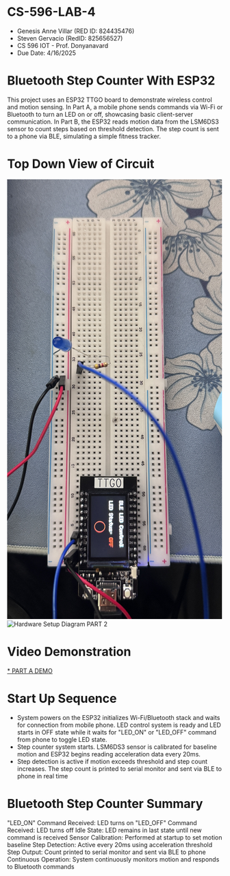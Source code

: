 # CS-596-LAB-4
 * Genesis Anne Villar (RED ID: 824435476)
 * Steven Gervacio (RedID: 825656527)
 * CS 596 IOT - Prof. Donyanavard
 * Due Date: 4/16/2025
# Bluetooth Step Counter With ESP32
This project uses an ESP32 TTGO board to demonstrate wireless control and motion sensing. In Part A, a mobile phone sends commands via Wi-Fi or Bluetooth to turn an LED on or off, showcasing basic client-server communication. In Part B, the ESP32 reads motion data from the LSM6DS3 sensor to count steps based on threshold detection. The step count is sent to a phone via BLE, simulating a simple fitness tracker.
# Top Down View of Circuit
![Hardware Setup Diagram](IMG_5068.jpg)
![Hardware Setup Diagram PART 2](circuit.jpg)

# Video Demonstration
[* PART A DEMO](https://www.youtube.com/watch?v=aB_LuZpD7NU)

# Start Up Sequence
* System powers on the ESP32 initializes Wi-Fi/Bluetooth stack and waits for connection from mobile phone. LED control system is ready and LED starts in OFF state while it waits for "LED_ON" or "LED_OFF" command from phone to toggle LED state.
* Step counter system starts. LSM6DS3 sensor is calibrated for baseline motion and ESP32 begins reading acceleration data every 20ms.
* Step detection is active if motion exceeds threshold and step count increases. The step count is printed to serial monitor and sent via BLE to phone in real time

#  Bluetooth Step Counter Summary
"LED_ON" Command Received: LED turns on
"LED_OFF" Command Received: LED turns off
Idle State: LED remains in last state until new command is received
Sensor Calibration: Performed at startup to set motion baseline
Step Detection: Active every 20ms using acceleration threshold
Step Output: Count printed to serial monitor and sent via BLE to phone
Continuous Operation: System continuously monitors motion and responds to Bluetooth commands

